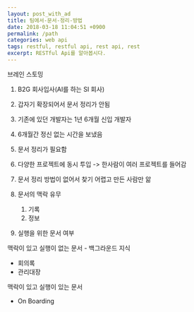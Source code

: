 ```yaml
---
layout: post_with_ad
title: 팀에서-문서-정리-방법
date: 2018-03-18 11:04:51 +0900
permalink: /path
categories: web api
tags: restful, restful api, rest api, rest
excerpt: RESTful Api를 알아봅시다.
---
```


브레인 스토밍

1. B2G 회사입사(AI를 하는 SI 회사)
2. 갑자기 확장되어서 문서 정리가 안됨
3. 기존에 있던 개발자는 1년 6개월 신입 개발자
4. 6개월간 정신 없는 시간을 보냈음
5. 문서 정리가 필요함

6. 다양한 프로젝트에 동시 투입 -> 한사람이 여러 프로젝트를 들어감
7. 문서 정리 방법이 없어서 찾기 어렵고 만든 사람만 앎

8. 문서의 맥락 유무
   1. 기록
   2. 정보
9. 실행을 위한 문서 여부

맥락이 있고 실행이 없는 문서 - 백그라운드 지식

- 회의록
- 관리대장

맥락이 있고 실행이 있는 문서

- On Boarding
